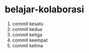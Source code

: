 # belajar-kolaborasi
1. commit kesatu<br>
2. commit kedua<br>
3. commit ketiga<br>
4. commit keempat<br>
5. commit kelima<br>
